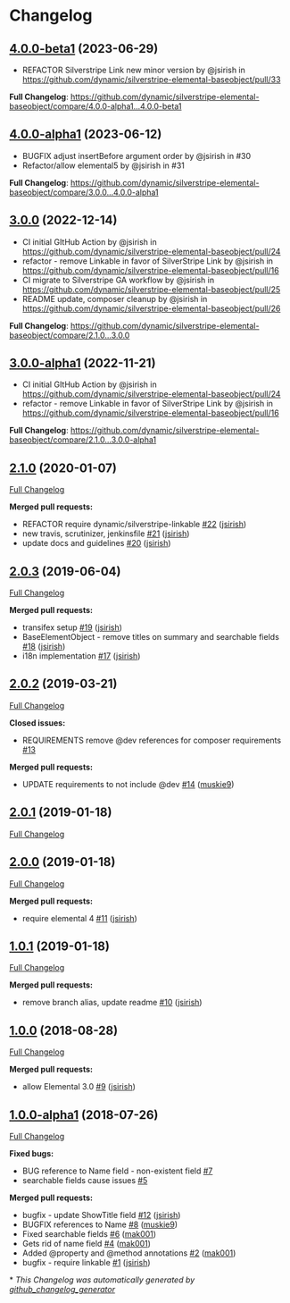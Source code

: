 # Changelog

## [4.0.0-beta1](https://github.com/dynamic/silverstripe-elemental-baseobject/tree/4.0.0-beta1) (2023-06-29)

* REFACTOR Silverstripe Link new minor version by @jsirish in https://github.com/dynamic/silverstripe-elemental-baseobject/pull/33

**Full Changelog**: https://github.com/dynamic/silverstripe-elemental-baseobject/compare/4.0.0-alpha1...4.0.0-beta1

## [4.0.0-alpha1](https://github.com/dynamic/silverstripe-elemental-baseobject/tree/4.0.0-alpha1) (2023-06-12)

* BUGFIX adjust insertBefore argument order by @jsirish in #30
* Refactor/allow elemental5 by @jsirish in #31

**Full Changelog**: https://github.com/dynamic/silverstripe-elemental-baseobject/compare/3.0.0...4.0.0-alpha1

## [3.0.0](https://github.com/dynamic/silverstripe-elemental-baseobject/tree/3.0.0) (2022-12-14)

* CI initial GItHub Action by @jsirish in https://github.com/dynamic/silverstripe-elemental-baseobject/pull/24
* refactor - remove Linkable in favor of SilverStripe Link by @jsirish in https://github.com/dynamic/silverstripe-elemental-baseobject/pull/16
* CI migrate to Silverstripe GA workflow by @jsirish in https://github.com/dynamic/silverstripe-elemental-baseobject/pull/25
* README update, composer cleanup by @jsirish in https://github.com/dynamic/silverstripe-elemental-baseobject/pull/26

**Full Changelog**: https://github.com/dynamic/silverstripe-elemental-baseobject/compare/2.1.0...3.0.0

## [3.0.0-alpha1](https://github.com/dynamic/silverstripe-elemental-baseobject/tree/3.0.0-alpha1) (2022-11-21)
* CI initial GItHub Action by @jsirish in https://github.com/dynamic/silverstripe-elemental-baseobject/pull/24
* refactor - remove Linkable in favor of SilverStripe Link by @jsirish in https://github.com/dynamic/silverstripe-elemental-baseobject/pull/16


**Full Changelog**: https://github.com/dynamic/silverstripe-elemental-baseobject/compare/2.1.0...3.0.0-alpha1

## [2.1.0](https://github.com/dynamic/silverstripe-elemental-baseobject/tree/2.1.0) (2020-01-07)

[Full Changelog](https://github.com/dynamic/silverstripe-elemental-baseobject/compare/2.0.3...2.1.0)

**Merged pull requests:**

- REFACTOR require dynamic/silverstripe-linkable [\#22](https://github.com/dynamic/silverstripe-elemental-baseobject/pull/22) ([jsirish](https://github.com/jsirish))
- new travis, scrutinizer, jenkinsfile [\#21](https://github.com/dynamic/silverstripe-elemental-baseobject/pull/21) ([jsirish](https://github.com/jsirish))
- update docs and guidelines [\#20](https://github.com/dynamic/silverstripe-elemental-baseobject/pull/20) ([jsirish](https://github.com/jsirish))

## [2.0.3](https://github.com/dynamic/silverstripe-elemental-baseobject/tree/2.0.3) (2019-06-04)

[Full Changelog](https://github.com/dynamic/silverstripe-elemental-baseobject/compare/2.0.2...2.0.3)

**Merged pull requests:**

- transifex setup [\#19](https://github.com/dynamic/silverstripe-elemental-baseobject/pull/19) ([jsirish](https://github.com/jsirish))
- BaseElementObject - remove titles on summary and searchable fields [\#18](https://github.com/dynamic/silverstripe-elemental-baseobject/pull/18) ([jsirish](https://github.com/jsirish))
- i18n implementation [\#17](https://github.com/dynamic/silverstripe-elemental-baseobject/pull/17) ([jsirish](https://github.com/jsirish))

## [2.0.2](https://github.com/dynamic/silverstripe-elemental-baseobject/tree/2.0.2) (2019-03-21)

[Full Changelog](https://github.com/dynamic/silverstripe-elemental-baseobject/compare/2.0.1...2.0.2)

**Closed issues:**

- REQUIREMENTS remove @dev references for composer requirements [\#13](https://github.com/dynamic/silverstripe-elemental-baseobject/issues/13)

**Merged pull requests:**

- UPDATE requirements to not include @dev [\#14](https://github.com/dynamic/silverstripe-elemental-baseobject/pull/14) ([muskie9](https://github.com/muskie9))

## [2.0.1](https://github.com/dynamic/silverstripe-elemental-baseobject/tree/2.0.1) (2019-01-18)

[Full Changelog](https://github.com/dynamic/silverstripe-elemental-baseobject/compare/2.0.0...2.0.1)

## [2.0.0](https://github.com/dynamic/silverstripe-elemental-baseobject/tree/2.0.0) (2019-01-18)

[Full Changelog](https://github.com/dynamic/silverstripe-elemental-baseobject/compare/1.0.1...2.0.0)

**Merged pull requests:**

- require elemental 4 [\#11](https://github.com/dynamic/silverstripe-elemental-baseobject/pull/11) ([jsirish](https://github.com/jsirish))

## [1.0.1](https://github.com/dynamic/silverstripe-elemental-baseobject/tree/1.0.1) (2019-01-18)

[Full Changelog](https://github.com/dynamic/silverstripe-elemental-baseobject/compare/1.0.0...1.0.1)

**Merged pull requests:**

- remove branch alias, update readme [\#10](https://github.com/dynamic/silverstripe-elemental-baseobject/pull/10) ([jsirish](https://github.com/jsirish))

## [1.0.0](https://github.com/dynamic/silverstripe-elemental-baseobject/tree/1.0.0) (2018-08-28)

[Full Changelog](https://github.com/dynamic/silverstripe-elemental-baseobject/compare/1.0.0-alpha1...1.0.0)

**Merged pull requests:**

- allow Elemental 3.0 [\#9](https://github.com/dynamic/silverstripe-elemental-baseobject/pull/9) ([jsirish](https://github.com/jsirish))

## [1.0.0-alpha1](https://github.com/dynamic/silverstripe-elemental-baseobject/tree/1.0.0-alpha1) (2018-07-26)

[Full Changelog](https://github.com/dynamic/silverstripe-elemental-baseobject/compare/b8149eeec6d9230786aae9c35522bcbec8cfe407...1.0.0-alpha1)

**Fixed bugs:**

- BUG reference to Name field - non-existent field [\#7](https://github.com/dynamic/silverstripe-elemental-baseobject/issues/7)
- searchable fields cause issues [\#5](https://github.com/dynamic/silverstripe-elemental-baseobject/issues/5)

**Merged pull requests:**

- bugfix - update ShowTitle field [\#12](https://github.com/dynamic/silverstripe-elemental-baseobject/pull/12) ([jsirish](https://github.com/jsirish))
- BUGFIX references to Name [\#8](https://github.com/dynamic/silverstripe-elemental-baseobject/pull/8) ([muskie9](https://github.com/muskie9))
- Fixed searchable fields [\#6](https://github.com/dynamic/silverstripe-elemental-baseobject/pull/6) ([mak001](https://github.com/mak001))
- Gets rid of name field [\#4](https://github.com/dynamic/silverstripe-elemental-baseobject/pull/4) ([mak001](https://github.com/mak001))
- Added @property and @method annotations [\#2](https://github.com/dynamic/silverstripe-elemental-baseobject/pull/2) ([mak001](https://github.com/mak001))
- bugfix - require linkable [\#1](https://github.com/dynamic/silverstripe-elemental-baseobject/pull/1) ([jsirish](https://github.com/jsirish))



\* *This Changelog was automatically generated by [github_changelog_generator](https://github.com/github-changelog-generator/github-changelog-generator)*
